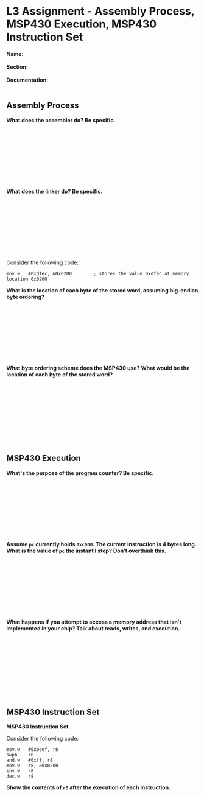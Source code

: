 # L3 Assignment - Assembly Process, MSP430 Execution, MSP430 Instruction Set

**Name:**
<br>
<br>
**Section:**
<br>
<br>
**Documentation:**
<br>
<br>

## Assembly Process

**What does the assembler do?  Be specific.**
<br>
<br>
<br>
<br>
<br>
<br>
<br>
<br>
<br>
<br>
<br>
**What does the linker do?  Be specific.**
<br>
<br>
<br>
<br>
<br>
<br>
<br>
<br>
<br>
<br>
<br>
Consider the following code:
```
mov.w   #0xdfec, &0x0200        ; stores the value 0xdfec at memory location 0x0200
```

**What is the location of each byte of the stored word, assuming big-endian byte ordering?**
<br>
<br>
<br>
<br>
<br>
<br>
<br>
<br>
<br>
<br>
<br>
**What byte ordering scheme does the MSP430 use?  What would be the location of each byte of the stored word?**
<br>
<br>
<br>
<br>
<br>
<br>
<br>
<br>
<br>
<br>
<br>
## MSP430 Execution

**What's the purpose of the program counter?  Be specific.**
<br>
<br>
<br>
<br>
<br>
<br>
<br>
<br>
<br>
<br>
<br>
**Assume `pc` currently holds `0xc000`.  The current instruction is 4 bytes long.  What is the value of `pc` the instant I step?  Don't overthink this.**
<br>
<br>
<br>
<br>
<br>
<br>
<br>
<br>
<br>
<br>
<br>
**What happens if you attempt to access a memory address that isn't implemented in your chip?  Talk about reads, writes, and execution.**
<br>
<br>
<br>
<br>
<br>
<br>
<br>
<br>
<br>
<br>
<br>
## MSP430 Instruction Set

**MSP430 Instruction Set.**

Consider the following code:
```
mov.w   #0xbeef, r8
swpb    r8
and.w   #0xff, r8
mov.w   r8, &0x0200
inv.w   r8
dec.w   r8
```

**Show the contents of `r8` after the execution of each instruction.**
<br>
<br>
<br>
<br>
<br>
<br>
<br>
<br>
<br>
<br>
<br>
